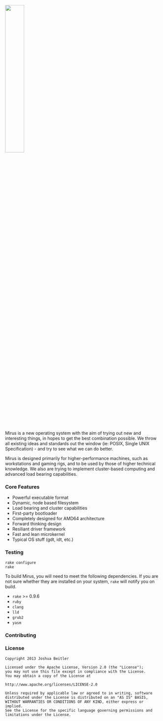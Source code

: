 <img src="https://raw.github.com/joshbeitler/mirus/newsrc/documentation/resc/img/logo-type-black.png" width="35%" />

Mirus is a new operating system with the aim of trying out new and interesting things, in hopes to get the best combination possible. We throw all existing ideas and standards out the window (ie: POSIX, Single UNIX Specification) - and try to see what we can do better.

Mirus is designed primarily for higher-performance machines, such as workstations and gaming rigs, and to be used by those of higher technical knowledge. We also are trying to implement cluster-based computing and advanced load bearing capabilities.

### Core Features
* Powerful executable format
* Dynamic, node based filesystem
* Load bearing and cluster capabilities
* First-party bootloader
* Completely designed for AMD64 architecture
* Forward thinking design
* Resiliant driver framework
* Fast and lean microkernel
* Typical OS stuff (gdt, idt, etc.)

### Testing
```
rake configure
rake
```

To build Mirus, you will need to meet the following dependencies.  If you are not sure whether they are installed on your system, `rake` will notify you on build.

* `rake` >= 0.9.6
* `ruby`
* `clang`
* `lld`
* `grub2`
* `yasm`

### Contributing

### License
```
Copyright 2013 Joshua Beitler

Licensed under the Apache License, Version 2.0 (the "License");
you may not use this file except in compliance with the License.
You may obtain a copy of the License at

http://www.apache.org/licenses/LICENSE-2.0

Unless required by applicable law or agreed to in writing, software
distributed under the License is distributed on an "AS IS" BASIS,
WITHOUT WARRANTIES OR CONDITIONS OF ANY KIND, either express or implied.
See the License for the specific language governing permissions and
limitations under the License.
```